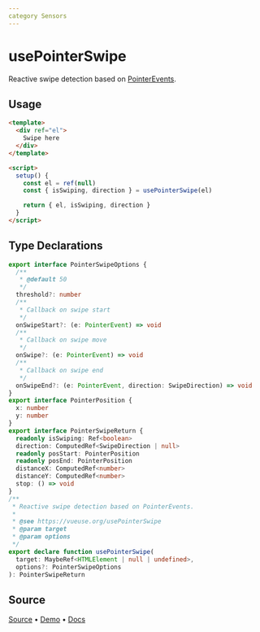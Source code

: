 ```yaml
---
category Sensors
---
```


# usePointerSwipe

Reactive swipe detection based on [PointerEvents](https://developer.mozilla.org/en-US/docs/Web/API/PointerEvent).

## Usage

```html {16-20}
<template>
  <div ref="el">
    Swipe here
  </div>
</template>

<script>
  setup() {
    const el = ref(null)
    const { isSwiping, direction } = usePointerSwipe(el)

    return { el, isSwiping, direction }
  } 
</script>
```


<!--FOOTER_STARTS-->
## Type Declarations

```typescript
export interface PointerSwipeOptions {
  /**
   * @default 50
   */
  threshold?: number
  /**
   * Callback on swipe start
   */
  onSwipeStart?: (e: PointerEvent) => void
  /**
   * Callback on swipe move
   */
  onSwipe?: (e: PointerEvent) => void
  /**
   * Callback on swipe end
   */
  onSwipeEnd?: (e: PointerEvent, direction: SwipeDirection) => void
}
export interface PointerPosition {
  x: number
  y: number
}
export interface PointerSwipeReturn {
  readonly isSwiping: Ref<boolean>
  direction: ComputedRef<SwipeDirection | null>
  readonly posStart: PointerPosition
  readonly posEnd: PointerPosition
  distanceX: ComputedRef<number>
  distanceY: ComputedRef<number>
  stop: () => void
}
/**
 * Reactive swipe detection based on PointerEvents.
 *
 * @see https://vueuse.org/usePointerSwipe
 * @param target
 * @param options
 */
export declare function usePointerSwipe(
  target: MaybeRef<HTMLElement | null | undefined>,
  options?: PointerSwipeOptions
): PointerSwipeReturn
```

## Source

[Source](https://github.com/vueuse/vueuse/blob/main/packages/core/usePointerSwipe/index.ts) • [Demo](https://github.com/vueuse/vueuse/blob/main/packages/core/usePointerSwipe/demo.vue) • [Docs](https://github.com/vueuse/vueuse/blob/main/packages/core/usePointerSwipe/index.md)


<!--FOOTER_ENDS-->
